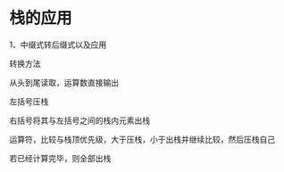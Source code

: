 # 栈的应用

1、中缀式转后缀式以及应用

   转换方法
   
   从头到尾读取，运算数直接输出
  
   左括号压栈
   
   右括号将其与左括号之间的栈内元素出栈
 
   运算符，比较与栈顶优先级，大于压栈，小于出栈并继续比较，然后压栈自己
 
   若已经计算完毕，则全部出栈
